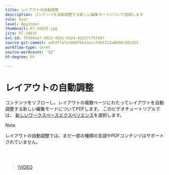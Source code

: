 ```yaml
---
title: レイアウトの自動調整
description: コンテンツを自動調整する新しい編集モードについて説明します
role: User
level: Beginner
thumbnail: KT-10835.jpg
jira: KT-10835
exl-id: f6d9daa7-5022-4581-9a24-42637cf5fd47
source-git-commit: ad54f7afa78b0fbb31eccf455723a8890cb92355
workflow-type: tm+mt
source-wordcount: '52'
ht-degree: 0%

---
```


# レイアウトの自動調整

コンテンツをリフローし、レイアウトの複数ページにわたってレイアウトを自動調整する新しい編集モードについてPDFします。 このビデオチュートリアルでは、 [新しいワークスペースエクスペリエンス](new-workspace.md)を選択します。

>[!NOTE]
>
>レイアウトの自動調整では、まだ一部の種類の言語やPDFコンテンツはサポートされていません。

<br> 

>[!VIDEO](https://video.tv.adobe.com/v/346975?quality=12&learn=on&hidetitle=true)
